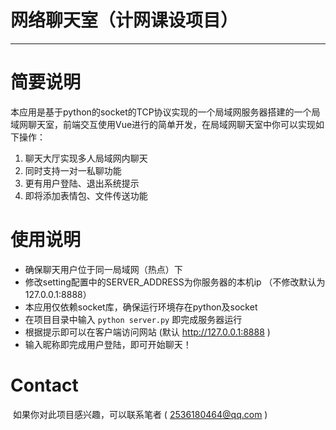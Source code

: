 # 网络聊天室（计网课设项目）

___

# 简要说明

​	本应用是基于python的socket的TCP协议实现的一个局域网服务器搭建的一个局域网聊天室，前端交互使用Vue进行的简单开发，在局域网聊天室中你可以实现如下操作：

1. 聊天大厅实现多人局域网内聊天
2. 同时支持一对一私聊功能
3. 更有用户登陆、退出系统提示
4. 即将添加表情包、文件传送功能



# 使用说明

- 确保聊天用户位于同一局域网（热点）下
- 修改setting配置中的SERVER_ADDRESS为你服务器的本机ip
  （不修改默认为127.0.0.1:8888）
- 本应用仅依赖socket库，确保运行环境存在python及socket
- 在项目目录中输入 `python server.py` 即完成服务器运行
- 根据提示即可以在客户端访问网站 (默认 http://127.0.0.1:8888 )
- 输入昵称即完成用户登陆，即可开始聊天！



# Contact

​	如果你对此项目感兴趣，可以联系笔者 ( 2536180464@qq.com )